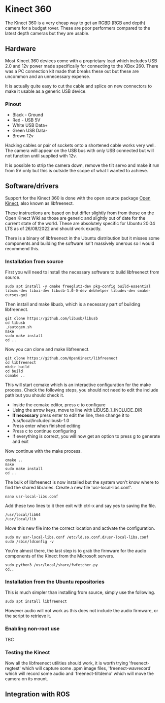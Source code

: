 # Kinect 360

The Kinect 360 is a very cheap way to get an RGBD (RGB and depth) camera for a budget rover. These are poor performers compared to the latest depth cameras but they are usable.

## Hardware

Most Kinect 360 devices come with a proprietary lead which includes USB 2.0 and 12v power made specifically for connecting to the XBox 260. There was a PC connection kit made that breaks these out but these are uncommon and an unnecessary expense.

It is actually quite easy to cut the cable and splice on new connectors to make it usable as a generic USB device.

### Pinout

- Black - Ground
- Red - USB 5V
- White USB Data+
- Green USB Data-
- Brown 12v

Hacking cables or pair of sockets onto a shortened cable works very well. The camera will appear on the USB bus with only USB connected but will not function until supplied with 12v.

It is possible to strip the camera down, remove the tilt servo and make it run from 5V only but this is outside the scope of what I wanted to achieve.

## Software/drivers

Support for the Kinect 360 is done with the open source package [Open Kinect](https://openkinect.org/wiki/Main_Page), also known as libfreenect.

These instructions are based on but differ slightly from from those on the Open Kinect Wiki as those are generic and slightly out of date for the current state of the world. These are absolutely specific for Ubuntu 20.04 LTS as of 26/08/2022 and should work exactly.

There is a binary of libfreenect in the Ubuntu distribution but it misses some components and building the software isn't massively onerous so I would recommend this.

### Installation from source

First you will need to install the necessary software to build libfreenect from source.

```
sudo apt install -y cmake freeglut3-dev pkg-config build-essential libxmu-dev libxi-dev libusb-1.0-0-dev debhelper libudev-dev cmake-curses-gui
```

Then install and make libusb, which is a necessary part of building libfreenect.

```
git clone https://github.com/libusb/libusb
cd libusb
./autogen.sh
make
sudo make install
cd ..
```

Now you can clone and make libfreenect.

```
git clone https://github.com/OpenKinect/libfreenect
cd libfreenect
mkdir build
cd build
ccmake ..
```

This will start ccmake which is an interactive configuration for the make process. Check the following steps, you should not need to edit the include path but you should check it.

- Inside the ccmake editor, press c to configure
- Using the arrow keys, move to line with LIBUSB_1_INCLUDE_DIR
- **If necessary** press enter to edit the line, then change it to /usr/local/include/libusb-1.0
- Press enter when finished editing
- Press c to continue configuring
- If everything is correct, you will now get an option to press g to generate and exit

Now continue with the make process.

```
cmake ..
make
sudo make install
cd ..
```

The bulk of libfreenect is now installed but the system won't know where to find the shared libraries. Create a new file 'usr-local-libs.conf'.

```
nano usr-local-libs.conf
```

Add these two lines to it then exit with ctrl-x and say yes to saving the file.

```
/usr/local/lib64
/usr/local/lib
```

Move this new file into the correct location and activate the configuration.

```
sudo mv usr-local-libs.conf /etc/ld.so.conf.d/usr-local-libs.conf
sudo /sbin/ldconfig -v
```

You're almost there, the last step is to grab the firmware for the audio components of the Kinect from the Microsoft servers.

```
sudo python3 /usr/local/share/fwfetcher.py
cd..
```

### Installation from the Ubuntu repositories

This is much simpler than installing from source, simply use the following.

```
sudo apt install libfreenect
```

However audio will not work as this does not include the audio firmware, or the script to retrieve it.

### Enabling non-root use

TBC

### Testing the Kinect

Now all the libfreenect utilities should work, it is worth trying 'freenect-regtest' which will capture some .ppm image files, 'freenect-wavrecord' which will record some audio and  'freenect-tiltdemo' which will move the camera on its mount.

## Integration with ROS